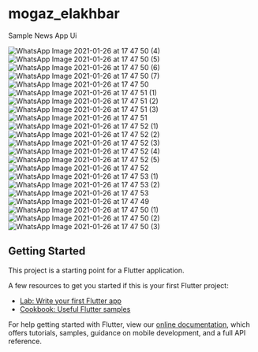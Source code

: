 # mogaz_elakhbar

Sample News App Ui

![WhatsApp Image 2021-01-26 at 17 47 50 (4)](https://user-images.githubusercontent.com/42122633/105869933-712d6900-6000-11eb-9aa4-74473ff8b2bb.jpeg)
![WhatsApp Image 2021-01-26 at 17 47 50 (5)](https://user-images.githubusercontent.com/42122633/105869939-725e9600-6000-11eb-973d-67224b2dfc10.jpeg)
![WhatsApp Image 2021-01-26 at 17 47 50 (6)](https://user-images.githubusercontent.com/42122633/105869946-738fc300-6000-11eb-9f8e-0cfa2b583298.jpeg)
![WhatsApp Image 2021-01-26 at 17 47 50 (7)](https://user-images.githubusercontent.com/42122633/105869951-74c0f000-6000-11eb-90c3-7b5197f27c5b.jpeg)
![WhatsApp Image 2021-01-26 at 17 47 50](https://user-images.githubusercontent.com/42122633/105869955-75f21d00-6000-11eb-944c-684ec6bb1f33.jpeg)
![WhatsApp Image 2021-01-26 at 17 47 51 (1)](https://user-images.githubusercontent.com/42122633/105869963-77234a00-6000-11eb-84e5-043021918cf1.jpeg)
![WhatsApp Image 2021-01-26 at 17 47 51 (2)](https://user-images.githubusercontent.com/42122633/105869966-78547700-6000-11eb-800b-4df4493e9964.jpeg)
![WhatsApp Image 2021-01-26 at 17 47 51 (3)](https://user-images.githubusercontent.com/42122633/105869972-78ed0d80-6000-11eb-946e-49fa50a63d59.jpeg)
![WhatsApp Image 2021-01-26 at 17 47 51](https://user-images.githubusercontent.com/42122633/105869973-7985a400-6000-11eb-9da6-3ec35fcac299.jpeg)
![WhatsApp Image 2021-01-26 at 17 47 52 (1)](https://user-images.githubusercontent.com/42122633/105869976-7ab6d100-6000-11eb-8782-7bdc6b903332.jpeg)
![WhatsApp Image 2021-01-26 at 17 47 52 (2)](https://user-images.githubusercontent.com/42122633/105869982-7b4f6780-6000-11eb-958f-4cb1bcf7d09c.jpeg)
![WhatsApp Image 2021-01-26 at 17 47 52 (3)](https://user-images.githubusercontent.com/42122633/105869989-7c809480-6000-11eb-8fe4-73be4eea2257.jpeg)
![WhatsApp Image 2021-01-26 at 17 47 52 (4)](https://user-images.githubusercontent.com/42122633/105869993-7d192b00-6000-11eb-8d37-7b0f70c60956.jpeg)
![WhatsApp Image 2021-01-26 at 17 47 52 (5)](https://user-images.githubusercontent.com/42122633/105869996-7e4a5800-6000-11eb-9b9c-cb909d137e9b.jpeg)
![WhatsApp Image 2021-01-26 at 17 47 52](https://user-images.githubusercontent.com/42122633/105870000-7ee2ee80-6000-11eb-911d-ba59f1855d96.jpeg)
![WhatsApp Image 2021-01-26 at 17 47 53 (1)](https://user-images.githubusercontent.com/42122633/105870005-7f7b8500-6000-11eb-8b4a-f741777b3e1a.jpeg)
![WhatsApp Image 2021-01-26 at 17 47 53 (2)](https://user-images.githubusercontent.com/42122633/105870013-80acb200-6000-11eb-9d48-a3c5966590cb.jpeg)
![WhatsApp Image 2021-01-26 at 17 47 53](https://user-images.githubusercontent.com/42122633/105870018-81454880-6000-11eb-809f-1fd030f24921.jpeg)
![WhatsApp Image 2021-01-26 at 17 47 49](https://user-images.githubusercontent.com/42122633/105870020-82767580-6000-11eb-85e1-794b6aac0d8b.jpeg)
![WhatsApp Image 2021-01-26 at 17 47 50 (1)](https://user-images.githubusercontent.com/42122633/105870023-83a7a280-6000-11eb-9bf2-b3805bdb9a1a.jpeg)
![WhatsApp Image 2021-01-26 at 17 47 50 (2)](https://user-images.githubusercontent.com/42122633/105870025-84403900-6000-11eb-8d6a-e78a779c432d.jpeg)
![WhatsApp Image 2021-01-26 at 17 47 50 (3)](https://user-images.githubusercontent.com/42122633/105870033-85716600-6000-11eb-9f43-21b54a5ddf49.jpeg)


## Getting Started

This project is a starting point for a Flutter application.

A few resources to get you started if this is your first Flutter project:

- [Lab: Write your first Flutter app](https://flutter.dev/docs/get-started/codelab)
- [Cookbook: Useful Flutter samples](https://flutter.dev/docs/cookbook)

For help getting started with Flutter, view our
[online documentation](https://flutter.dev/docs), which offers tutorials,
samples, guidance on mobile development, and a full API reference.
